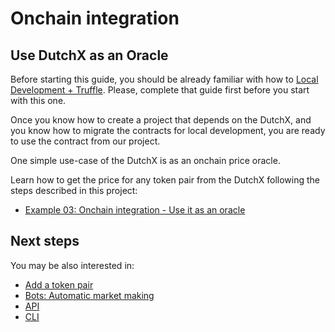 # Onchain integration
## Use DutchX as an Oracle
Before starting this guide, you should be already familiar with how to
[Local Development + Truffle](./dev-truffle.html). Please, complete 
that guide first before you start with this one.

Once you know how to create a project that depends on the DutchX, and you know
how to migrate the contracts for local development, you are ready to use the 
contract from our project.

One simple use-case of the DutchX is as an onchain price oracle.

Learn how to get the price for any token pair from the DutchX following the 
steps described in this project:
* [Example 03: Onchain integration - Use it as an oracle](https://github.com/gnosis/dx-examples-dev/tree/master/03_onchain-integration-oracle)

## Next steps
You may be also interested in:
* [Add a token pair](./add-token-pair.html)
* [Bots: Automatic market making](./bots-market-making.html)
* [API](./api.html)
* [CLI](./cli.html)
